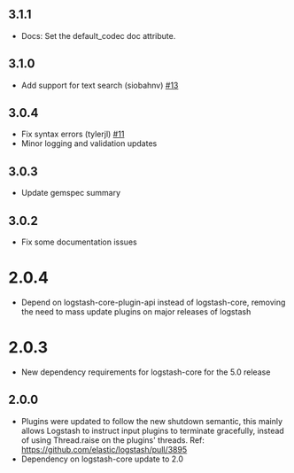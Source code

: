 ## 3.1.1
  - Docs: Set the default_codec doc attribute.

## 3.1.0
  - Add support for text search (siobahnv) [#13](https://github.com/logstash-plugins/logstash-input-meetup/pull/13)

## 3.0.4
  - Fix syntax errors (tylerjl) [#11](https://github.com/logstash-plugins/logstash-input-meetup/pull/11)
  - Minor logging and validation updates

## 3.0.3
  - Update gemspec summary

## 3.0.2
  - Fix some documentation issues

# 2.0.4
  - Depend on logstash-core-plugin-api instead of logstash-core, removing the need to mass update plugins on major releases of logstash
# 2.0.3
  - New dependency requirements for logstash-core for the 5.0 release
## 2.0.0
 - Plugins were updated to follow the new shutdown semantic, this mainly allows Logstash to instruct input plugins to terminate gracefully, 
   instead of using Thread.raise on the plugins' threads. Ref: https://github.com/elastic/logstash/pull/3895
 - Dependency on logstash-core update to 2.0

